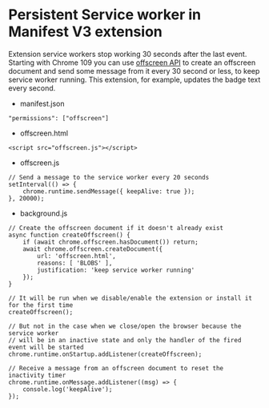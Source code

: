 # Persistent Service worker in Manifest V3 extension

Extension service workers stop working 30 seconds after the last event. Starting with Chrome 109 you can use [offscreen API](https://developer.chrome.com/docs/extensions/reference/offscreen/) to create an offscreen document and send some message from it every 30 second or less, to keep service worker running. This extension, for example, updates the badge text every second.

 - manifest.json
 
```"permissions": ["offscreen"]```

 - offscreen.html
 
```<script src="offscreen.js"></script>```

 - offscreen.js
 
```
// Send a message to the service worker every 20 seconds
setInterval(() => {
	chrome.runtime.sendMessage({ keepAlive: true });
}, 20000);
```

 - background.js
 
```
// Create the offscreen document if it doesn't already exist
async function createOffscreen() {
	if (await chrome.offscreen.hasDocument()) return;
	await chrome.offscreen.createDocument({
		url: 'offscreen.html',
		reasons: [ 'BLOBS' ],
		justification: 'keep service worker running'
	});
}

// It will be run when we disable/enable the extension or install it for the first time
createOffscreen();

// But not in the case when we close/open the browser because the service worker
// will be in an inactive state and only the handler of the fired event will be started
chrome.runtime.onStartup.addListener(createOffscreen);

// Receive a message from an offscreen document to reset the inactivity timer
chrome.runtime.onMessage.addListener((msg) => {
	console.log('keepAlive');
});
```
